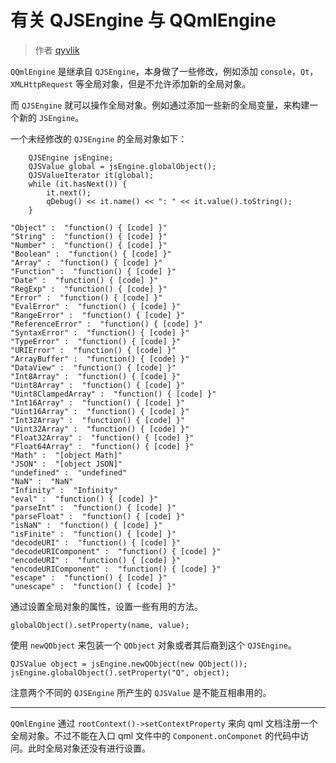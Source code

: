 # 有关 QJSEngine 与 QQmlEngine

> 作者 [qyvlik](http://blog.qyvlik.space)

`QQmlEngine` 是继承自 `QJSEngine`，本身做了一些修改，例如添加 `console`，`Qt`，`XMLHttpRequest` 等全局对象，但是不允许添加新的全局对象。

而 `QJSEngine` 就可以操作全局对象。例如通过添加一些新的全局变量，来构建一个新的 `JSEngine`。

一个未经修改的 `QJSEngine` 的全局对象如下：

```
    QJSEngine jsEngine;
    QJSValue global = jsEngine.globalObject();
    QJSValueIterator it(global);
    while (it.hasNext()) {
        it.next();
        qDebug() << it.name() << ": " << it.value().toString();
    }

"Object" :  "function() { [code] }"
"String" :  "function() { [code] }"
"Number" :  "function() { [code] }"
"Boolean" :  "function() { [code] }"
"Array" :  "function() { [code] }"
"Function" :  "function() { [code] }"
"Date" :  "function() { [code] }"
"RegExp" :  "function() { [code] }"
"Error" :  "function() { [code] }"
"EvalError" :  "function() { [code] }"
"RangeError" :  "function() { [code] }"
"ReferenceError" :  "function() { [code] }"
"SyntaxError" :  "function() { [code] }"
"TypeError" :  "function() { [code] }"
"URIError" :  "function() { [code] }"
"ArrayBuffer" :  "function() { [code] }"
"DataView" :  "function() { [code] }"
"Int8Array" :  "function() { [code] }"
"Uint8Array" :  "function() { [code] }"
"Uint8ClampedArray" :  "function() { [code] }"
"Int16Array" :  "function() { [code] }"
"Uint16Array" :  "function() { [code] }"
"Int32Array" :  "function() { [code] }"
"Uint32Array" :  "function() { [code] }"
"Float32Array" :  "function() { [code] }"
"Float64Array" :  "function() { [code] }"
"Math" :  "[object Math]"
"JSON" :  "[object JSON]"
"undefined" :  "undefined"
"NaN" :  "NaN"
"Infinity" :  "Infinity"
"eval" :  "function() { [code] }"
"parseInt" :  "function() { [code] }"
"parseFloat" :  "function() { [code] }"
"isNaN" :  "function() { [code] }"
"isFinite" :  "function() { [code] }"
"decodeURI" :  "function() { [code] }"
"decodeURIComponent" :  "function() { [code] }"
"encodeURI" :  "function() { [code] }"
"encodeURIComponent" :  "function() { [code] }"
"escape" :  "function() { [code] }"
"unescape" :  "function() { [code] }"
```

通过设置全局对象的属性，设置一些有用的方法。

```
globalObject().setProperty(name, value);
```

使用 `newQObject` 来包装一个 `QObject` 对象或者其后裔到这个 `QJSEngine`。

```
QJSValue object = jsEngine.newQObject(new QObject());
jsEngine.globalObject().setProperty("Q", object);
```

注意两个不同的 `QJSEngine` 所产生的 `QJSValue` 是不能互相串用的。

---

`QQmlEngine` 通过 `rootContext()->setContextProperty`  来向 qml 文档注册一个全局对象。不过不能在入口 qml 文件中的 `Component.onComponet` 的代码中访问。此时全局对象还没有进行设置。